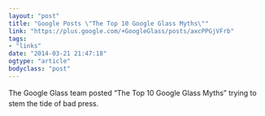 ```yaml
---
layout: "post"
title: "Google Posts \"The Top 10 Google Glass Myths\""
link: "https://plus.google.com/+GoogleGlass/posts/axcPPGjVFrb"
tags: 
- "links"
date: "2014-03-21 21:47:18"
ogtype: "article"
bodyclass: "post"
---
```


<span style="line-height: 1.5em;">The Google Glass team posted “The Top 10 Google Glass Myths” trying to stem the tide of bad press.</span>